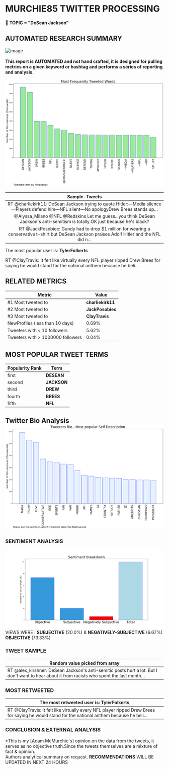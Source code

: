 # MURCHIE85 TWITTER PROCESSING 
&#x1F34E; **TOPIC = "DeSean Jackson"**

## AUTOMATED RESEARCH SUMMARY

![image](https://marketingplatform.google.com/about/static/images/gmp/analytics-smb-benefit.jpg)
<br></br>
<b> This report is AUTOMATED and not hand crafted, it is designed for pulling metrics on a given keyword or hashtag and performs a series of reporting and analysis.</b>



![image](TWEETS.png)



|                **Sample-Tweets**        |
| :-------------: |
| RT @charliekirk11: DeSean Jackson trying to quote Hitler:—Media silence—Players defend him—NFL silent—No apologyDrew Brees stands up… |
| @Alyssa_Milano @NFL @Redskins Let me guess...you think DeSean Jackson's anti-semitism is totally OK just because he's black? |
| RT @JackPosobiec: Gundy had to drop $1 million for wearing a conservative t-shirt but DeSean Jackson praises Adolf Hitler and the NFL did n… |

The most popular user is: **TylerFolkerts**
<div class="alert alert-block alert-danger"> RT @ClayTravis: It felt like virtually every NFL player ripped Drew Brees for saying he would stand for the national anthem because he beli…</div>

## RELATED METRICS<br>
| Metric | Value |
| ------------- | ------------- |
| #1 Most tweeted to  | **charliekirk11** |
| #2 Most tweeted to  | **JackPosobiec** |
| #3 Most tweeted to  | **ClayTravis** |
| NewProfiles (less than 10 days) | 0.69%  |
| Tweeters with < 10 followers  | 5.62%|
| Tweeters with > 1000000 followers  | 0.04%  |



## MOST POPULAR TWEET TERMS 


| Popularity Rank  | Term |
| ------------- | ------------- |
| first  | **DESEAN**  |
| second  | **JACKSON**  |
| third  | **DREW** |
| fourth  | **BREES**  |
| fifth  | **NFL**  |


## Twitter Bio Analysis![image](BIO.png)
### SENTIMENT ANALYSIS
![image](sentiment.png)
VIEWS WERE : **SUBJECTIVE**  (20.0%) & **NEGATIVELY-SUBJECTIVE** (6.67%) **OBJECTIVE** (73.33%)

### TWEET SAMPLE 
| Random value picked from array |
| ------------- |
|RT @alex_kirshner: DeSean Jackson's anti-semitic posts hurt a lot. But I don't want to hear about it from racists who spent the last month… |

### MOST RETWEETED 

| The most retweeted user is: **TylerFolkerts**  |
| ------------- |
| RT @ClayTravis: It felt like virtually every NFL player ripped Drew Brees for saying he would stand for the national anthem because he beli… |

### CONCLUSION & EXTERNAL ANALYSIS

*This is my [Adam McMurchie`s] opinion on the data from the tweets, it serves as no objective truth.Since the tweets themselves are a mixture of fact & opinion.<br>
Authors analytical summary on request.
**RECOMMENDATIONS** WILL BE UPDATED IN NEXT  24 HOURS <br>